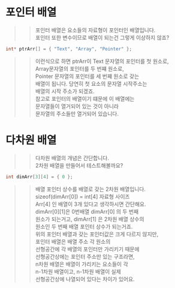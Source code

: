 # 포인터 배열  
 
>> 포인터 배열은 요소들의 자료형이 포인터인 배열입니다.  
>> 포인터 또한 변수이므로 배열이 되는건 그렇게 이상하지 않죠?  
```C 
int* ptrArr[] = { "Text", "Array", "Pointer" };
```
>> 이런식으로 하면 ptrArr이 Text 문자열의 포인터를 첫 원소로,  
>> Array문자열의 포인터를 두 번쨰 원소로,  
>> Pointer 문자열의 포인터를 세 번쨰 원소로 갖는  
>> 배열이 됩니다. 당연히 첫 요소의 문자열 시작주소는  
>> 배열의 시작 주소가 되겠죠.  
>> 참고로 포인터의 배열이기 떄문에 이 배열에는  
>> 문자열들이 열거되어 있는 것이 아니라  
>> 문자열의 주소들만 열거되어 있습니다.  

# 다차원 배열
>> 다차원 배열의 개념은 간단합니다.  
>> 2차원 배열을 만들어서 테스트해볼까요?  
```C
int dimArr[3][4] = { 0 };
```
>> 배열 포인터 상수를 배열로 갖는 2차원 배열입니다.  
>> sizeof(dimArr[0]) = int[4] 자료형 사이즈  
>> Arr[4] 인 배열이 3개 있다고 생각하시면 간단해요.  
>> dimArr[0][1]은 0번배열 dimArr[0] 의 두 번째  
>> 원소가 되는거고, dimArr[1] 은 2차원 배열 상수의  
>> 원소인 두 번째 배열 포인터 상수가 되는거죠.  
>> 위의 포인터 배열과 갖는 포인터값은 크게 다르지 않지만,   
>> 포인터 배열은 배열 주소 각 원소의  
>> 선형공간에 각 배열의 포인터만 가리키기 때문에   
>> 선형공간상에는 포인터 주소만 있는 구조라면,   
>> n차원 배열은 배열이 가리키는 요소들이 각  
>> n-1차원 배열이고, n-1차원 배열이 실제  
>> 선형공간상에 나열되어 있다는 차이가 있어요.  
